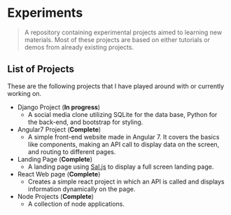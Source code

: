 #  Experiments

> A repository containing experimental projects aimed to learning new materials. Most of these projects are based on either tutorials or demos from already existing projects.

## List of Projects

These are the following projects that I have played around with or currently working on.

- Django Project (**In progress**)
  - A social media clone utilizing SQLite for the data base, Python for the back-end, and bootstrap for styling.
- Angular7 Project (**Complete**)
  - A simple front-end website made in Angular 7. It covers the basics like components, making an API call to display data on the screen, and routing to different pages.
- Landing Page (**Complete**)
  - A landing page using [Sal.js](https://github.com/mciastek/sal) to display a full screen landing page.
- React Web page (**Complete**)
  - Creates a simple react project in which an API is called and displays information dynamically on the page.
- Node Projects (**Complete**)
  - A collection of node applications.

